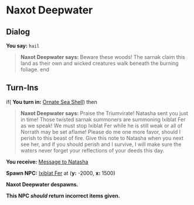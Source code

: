 # Naxot Deepwater
## Dialog

**You say:** `hail`



>**Naxot Deepwater says:** Beware these woods! The sarnak claim this land as their own and wicked creatures walk beneath the burning foliage.
end

## Turn-Ins



if( **You turn in:** [Ornate Sea Shell](/item/28056)) then



>**Naxot Deepwater says:** Praise the Triumvirate! Natasha sent you just in time! Those twisted sarnak summoners are summoning Ixiblat Fer as we speak! We must stop Ixiblat Fer while he is still weak or all of Norrath may be set aflame! Please do me one more favor, should I perish to this beast of fire. Give this note to Natasha when you next see her, and if you should perish and I survive, I will make sure the waters never forget your reflections of your deeds this day.


 **You receive:**  [Message to Natasha](/item/28052) 






**Spawn NPC:**  [Ixiblat Fer](/npc/87014) at (**y:** -2000, **x:** 1500)





**Naxot Deepwater despawns.**

**This NPC *should* return incorrect items given.**





